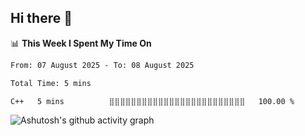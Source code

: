 ## Hi there 👋

<!--
**xnocode/xnocode** is a ✨ _special_ ✨ repository because its `README.md` (this file) appears on your GitHub profile.

Here are some ideas to get you started:

- 🔭 I’m currently working on ...
- 🌱 I’m currently learning ...
- 👯 I’m looking to collaborate on ...
- 🤔 I’m looking for help with ...
- 💬 Ask me about ...
- 📫 How to reach me: ...
- 😄 Pronouns: ...
- ⚡ Fun fact: ...
-->

📊 **This Week I Spent My Time On** 
<!--START_SECTION:waka-->

```txt
From: 07 August 2025 - To: 08 August 2025

Total Time: 5 mins

C++   5 mins          ⣿⣿⣿⣿⣿⣿⣿⣿⣿⣿⣿⣿⣿⣿⣿⣿⣿⣿⣿⣿⣿⣿⣿⣿⣿   100.00 %
```

<!--END_SECTION:waka-->


![Ashutosh's github activity graph](https://github-readme-activity-graph.vercel.app/graph?username=xnocode&theme=high-contrast)

